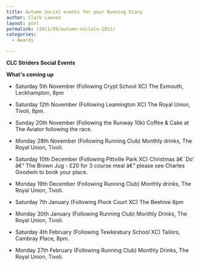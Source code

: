 ```yaml
---
title: Autumn Social events for your Running Diary
author: Clark Lawson
layout: post
permalink: /2011/09/autumn-socials-2011/
categories:
  - Awards

---
```


**CLC Striders Social Events**

__What's coming up__

- Saturday 5th November (Following Crypt School XC) The Exmouth, Leckhampton, 8pm 

- Saturday 12th November (Following Leamington XC) The Royal Union, Tivoli, 8pm. 

- Sunday 20th November (Following the Runway 10k) Coffee & Cake at The Aviator following the race. 

- Monday 28th November (Following Running Club) Monthly drinks, The Royal Union, Tivoli. 

- Saturday 10th December (Following Pittville Park XC) Christmas â€˜Do' â€“ The Brown Jug - £20 for 3 course meal â€“ please see Charles Goodwin to book your place. 

- Monday 19th December (Following Running Club) Monthly drinks, The Royal Union, Tivoli.

- Saturday 7th January (Following Plock Court XC) The Beehive 8pm

- Monday 30th January (Following Running Club) Monthly Drinks, The Royal Union, Tivoli.

- Saturday 4th February (Following Tewkesbury School XC) Tailors, Cambray Place, 8pm.

- Monday 27th February (Following Running Club) Monthly Drinks, The Royal Union, Tivoli.
